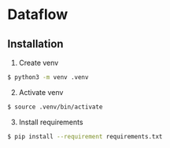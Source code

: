 # Dataflow

## Installation
1. Create venv
```bash
$ python3 -m venv .venv
```

2. Activate venv
```bash
$ source .venv/bin/activate
```

3. Install requirements
```bash
$ pip install --requirement requirements.txt
```
